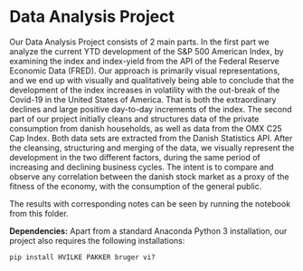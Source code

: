 # Data Analysis Project

Our Data Analysis Project consists of 2 main parts. In the first part we analyze the current YTD development of the S&P 500 American Index, by examining the index and index-yield from the API of the Federal Reserve Economic Data (FRED). Our approach is primarily visual representations, and we end up with visually and qualitatively being able to conclude that the development of the index increases in volatility with the out-break of the Covid-19 in the United States of America. That is both the extraordinary declines and large positive day-to-day increments of the index.
The second part of our project initially cleans and structures data of the private consumption from danish households, as well as data from the OMX C25 Cap Index. Both data sets are extracted from the Danish Statistics API. After the cleansing, structuring and merging of the data, we visually represent the development in the two different factors, during the same period of increasing and declining business cycles. The intent is to compare and observe any correlation between the danish stock market as a proxy of the fitness of the economy, with the consumption of the general public. 

The results with corresponding notes can be seen by running the notebook from this folder.

**Dependencies:** Apart from a standard Anaconda Python 3 installation, our project also requires the following installations:

``pip install HVILKE PAKKER bruger vi?``
